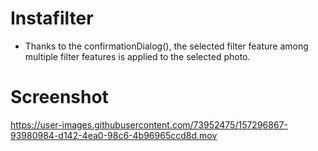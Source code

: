 # Instafilter 

- Thanks to the confirmationDialog(), the selected filter feature among multiple filter features is applied to the selected photo.

# Screenshot

https://user-images.githubusercontent.com/73952475/157296867-93980984-d142-4ea0-98c6-4b96965ccd8d.mov




